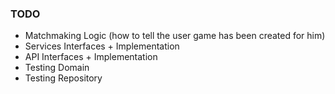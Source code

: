 ### TODO
- Matchmaking Logic (how to tell the user game has been created for him)
- Services Interfaces + Implementation
- API Interfaces + Implementation
- Testing Domain
- Testing Repository